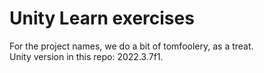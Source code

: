 # Unity Learn exercises

For the project names, we do a bit of tomfoolery, as a treat.  
Unity version in this repo: 2022.3.7f1.  

